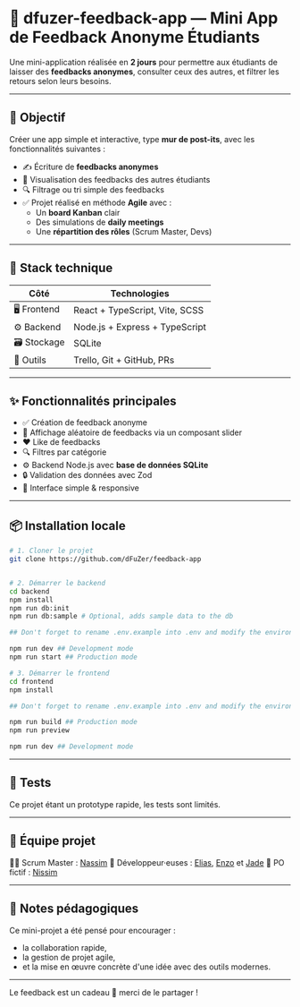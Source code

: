# 🧠 dfuzer-feedback-app — Mini App de Feedback Anonyme Étudiants

Une mini-application réalisée en **2 jours** pour permettre aux étudiants de laisser des **feedbacks anonymes**, consulter ceux des autres, et filtrer les retours selon leurs besoins.

---

## 🚀 Objectif

Créer une app simple et interactive, type **mur de post-its**, avec les fonctionnalités suivantes :

-   ✍️ Écriture de **feedbacks anonymes**
-   👀 Visualisation des feedbacks des autres étudiants
-   🔍 Filtrage ou tri simple des feedbacks
-   ✅ Projet réalisé en méthode **Agile** avec :
    -   Un **board Kanban** clair
    -   Des simulations de **daily meetings**
    -   Une **répartition des rôles** (Scrum Master, Devs)

---

## 🧱 Stack technique

| Côté        | Technologies                   |
| ----------- | ------------------------------ |
| 🖥️ Frontend | React + TypeScript, Vite, SCSS |
| ⚙️ Backend  | Node.js + Express + TypeScript |
| 🗃️ Stockage | SQLite                         |
| 🧰 Outils   | Trello, Git + GitHub, PRs      |

---

## ✨ Fonctionnalités principales

-   ✅ Création de feedback anonyme
-   🎲 Affichage aléatoire de feedbacks via un composant slider
-   ❤️ Like de feedbacks
-   🔍 Filtres par catégorie
-   ⚙️ Backend Node.js avec **base de données SQLite**
-   🔒 Validation des données avec Zod
-   💅 Interface simple & responsive

---

## 📦 Installation locale

```bash
# 1. Cloner le projet
git clone https://github.com/dFuZer/feedback-app


# 2. Démarrer le backend
cd backend
npm install
npm run db:init
npm run db:sample # Optional, adds sample data to the db

## Don't forget to rename .env.example into .env and modify the environment variables before running

npm run dev ## Development mode
npm run start ## Production mode

# 3. Démarrer le frontend
cd frontend
npm install

## Don't forget to rename .env.example into .env and modify the environment variables before running

npm run build ## Production mode
npm run preview

npm run dev ## Development mode
```

---

## 🧪 Tests

Ce projet étant un prototype rapide, les tests sont limités.

---

## 👥 Équipe projet

👨‍💻 Scrum Master : [Nassim](https://github.com/Merce213) 🧠 Développeur·euses : [Elias](https://github.com/Eliaslvr), [Enzo](https://github.com/dFuZer) et [Jade](https://github.com/Sharizhai) 🎯 PO fictif : [Nissim](https://github.com/ndjerrou)

---

## 📌 Notes pédagogiques

Ce mini-projet a été pensé pour encourager :

-   la collaboration rapide,
-   la gestion de projet agile,
-   et la mise en œuvre concrète d'une idée avec des outils modernes.

---

Le feedback est un cadeau 🎁 merci de le partager !
